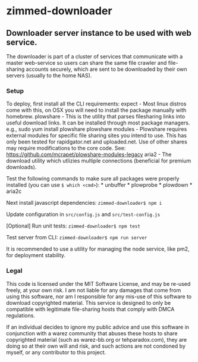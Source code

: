 # zimmed-downloader

## Downloader server instance to be used with web service.

The downloader is part of a cluster of services that communicate with a master web-service so users can share the same
file crawler and file-sharing accounts securely, which are sent to be downloaded by their own servers (usually to the
home NAS).

### Setup

To deploy, first install all the CLI requirements:
    expect - Most linux distros come with this, on OSX you will need to install the package manually with homebrew.
    plowshare - This is the utility that parses filesharing links into useful download links.
            It can be installed through most package managers. e.g., sudo yum install plowshare
    plowshare modules - Plowshare requires external modules for specific file sharing sites you intend to use.
            This has only been tested for rapidgator.net and uploaded.net. Use of other shares may require modifications
            to the core code. See: https://github.com/mcrapet/plowshare-modules-legacy
    aria2 - The download utility which utlizies multiple connections (beneficial for premium downloads).

Test the following commands to make sure all packages were properly installed (you can use `$ which <cmd>`):
    * unbuffer
    * plowprobe
    * plowdown
    * aria2c

Next install javascript dependencies: `zimmed-downloader$ npm i`

Update configuration in `src/config.js` and `src/test-config.js`

[Optional] Run unit tests: `zimmed-downloader$ npm test`

Test server from CLI: `zimmed-downloader$ npm run server`

It is recommended to use a utility for managing the node service, like pm2, for deployment stability.

### Legal

This code is licensed under the MIT Software License, and may be re-used freely, at your own risk. I am not liable for
any damages that come from using this software, nor am I responsible for any mis-use of this software to download
copyrighted material. This service is designed to only be compatible with legitimate file-sharing hosts that comply
with DMCA regulations.

If an individual decides to ignore my public advice and use this software in conjunction with a warez community that
abuses these hosts to share copyrighted material (such as warez-bb.org or tehparadox.com), they are doing so at their
own will and risk, and such actions are not condoned by myself, or any contributor to this project.
